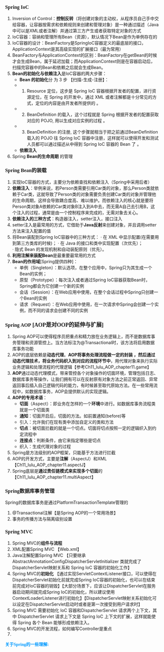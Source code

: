 ### <font face="Cabrili">Spring IoC</font>

 1. Inversion of Control：**控制反转**（将创建对象的主动权，从程序员自己手中交给容器，让容器按需求和依赖规则来创建和管理对象）是一种通过描述（Java中可以是XML或者注解）并通过第三方产生或者获取特定对象的方式
 2. IoC容器：容纳和管理所有Bean（资源），默认情况下Bean是作为单例存在的
 3. IoC容器的设计：BeanFactory是SpringIoC容器定义的最底层的接口， ApplicationContext是其高级实现的扩展接口（最为常用）
 4. BeanFactory与ApplicationContext的区别：BeanFactory在getBean的时候才会生成Bean，属于延迟加载；而ApplicationContext则是在容器启动后，扫描完容器中的Bean和依赖之后就会生成Bean。
 5. **Bean的初始化与依赖注入**是IoC容器的两大步骤：
	- **Bean 的初始化**分 为 3 步 【扫描-生成-注册】：  
	- 1)  Resource 定位，这步是 Spring IoC 容器根据开发者的配置，进行资源定位，在 Spring  的开发中，通过 XML 或者注解都是十分常见的方式，定位的内容是由开发者所提供的 。  
	- 2) BeanDefinition 的载入，这个过程就是 Spring 根据开发者的配置获取对应的 POJO,  用以生成对应实例的过程 。  
	- 3) BeanDefinition 的注册, 这个步骤就相当于把之前通过BeanDefinition载入的 POJO  往 Spring IoC 容器中注册，这样就可以使得开发和测试人员都可以通过描述从中得到 Spring  IoC 容器的 Bean 了 。
	- **依赖注入**
6. Spring **Bean的生命周期** 的管理
	

### <font face="Cabrili">Spring Bean的装载</font>

1. 实现IoC容器的方式，主要分为依赖查找和依赖注入（Spring中采用后者）
2. **依赖注入**：举例来说，若Person类需要引用Car类的对象，那么Person类就依赖于Car类，这就导致了Person类的对象需要负责创建Car类的对象并管理他的生命周期，这样会导致耦合度高、难以维护。而依赖注入的核心就是要将Person类对象A依赖的Car类对象B注入到A中去，而无需A自己去引用B，这个注入的过程，通常是由一个控制程序来完成的，无需对象去关心。
3. **依赖注入的三种方式**：构造器注入，setter注入，接口注入
4. setter注入是最常用的方式，它借助于**Java反射**来创建对象，并且调用setter方法来注入配置的值
5. 将Bean装配到Spring IoC容器中的三种方式：
	· 在 XML 中显示配置(在需要用到第三方类库的时候)；
	· 在 Java 的接口和类中实现配置（次优先）；  
	· 隐式 Bean 的发现机制和自动装配原则（优先）。
6. **利用注解来装配Bean**是最重要最常用的方式
7. **Bean的作用域**[Spring提供四种]：
	- 单例（Singleton）：默认选项，在整个应用中，Spring只为其生成一个Bean的实例；
	- 原型（Prototype）：每次注入或者通过Spring IoC容器获取Bean时，Spring都会为它创建一个新的实例
	- 会话（Session）：在Web应用中使用，在整个会话过程中Spring只创建一个Bean的实例
	- 请求（Request）：在Web应用中使用，在一次请求中Spring会创建一个实例，而不同的请求会创建不同的实例  

### <font face="Cabrili">Spring AOP<font size="4">  [AOP是对OOP的延伸与扩展]</font></font>

1. Spring AOP可以使得程序员把重点和精力放在业务逻辑上，而不是数据库事务管理和资源管控上。当方法标注为@Transactional时，该方法将启用数据库事务功能
2. AOP的底层依赖是**动态代理**。**AOP将事务处理流程做一定的封装 ，然后通过动态代理技术，将业务代码织入到对应的流程环节中**，用代理对象来执行实际业务逻辑和处理流程的代理逻辑【参考Ch11_lulu_AOP_chapter11.game】
3. **AOP**通过动态代理模式，带来管控各个对象操作的切面环境，管理包括日志、数据库事务等操作，让我们拥有可以在反射原有对象方法之前正常返回、异常返回事后插入自己逻辑代码的能力，有时候甚至取代原始方法。在一些常用流程中，如数据库事务，AOP会提供默认的实现逻辑。
4. **AOP的专用术语**：
	- **切面**（Aspect）：即业务在怎样的一个**环境**中进行。如数据库事务流程类就是一个切面类
	- **通知**：切面开启后，切面的方法。如前置通知(before)等
	- 引入：允许我们在现有类中添加自定义的类和方法
	- **切点**：被切面拦截的就是一个切点。切面将切点按照一定的逻辑织入到约定流程中
	- **连接点**：判断条件，由它来指定哪些是切点
	- 织入：生成代理对象的过程
5. Spring是方法级别的AOP框架，只能基于方法进行拦截
6. AOP的开发方式，主要是**注解**（AspectJ）和XML【Ch11_lulu_AOP_chapter11.aspectJ】
7. Spring底层是**通过责任链模式来实现多个切面**的【Ch11_lulu_AOP_chapter11.multiAspect】

### <font face="Cabrili">Spring数据库事务管理</font>
Spring的数据库事务是通过PlatformTransactionTemplate管理的

1. @Transactional注解【是Spring AOP的一个常用场景】
2. 事务的传播方法与隔离级别设置

### <font face="Cabrili">Spring MVC</font>
1. Spring MVC的**组件与流程**
2. XML配置Spring MVC  【Web.xml】
3. Java注解配置Spring MVC 【只要继承 AbstractAnnotationConfigDispatcherServletlnitializer 类就完成了DispatcherServlet映射关系和 Spring IoC 容器的初始化工作】
4. Spring MVC的**初始化**  【通过实现ServletContextListener接口，可以使得在DispatcherServlet初始化前就完成Spring IoC容器的初始化，也可以在结束前完成对IoC容器的销毁】【大部分场景下，应该让DispatcherServlet在服务器启动期间就完成Spring IoC的初始化，所以建议使用ContextLoaderListener进行初始化】【DispatcherServlet映射关系初始化可以设定在DispatcherServlet启动时或者是第一次接受到用户请求时】
5. Spring MVC 需要初始化 IoC 容器和DispatcherServlet 请求两个上下文，其中 DispatcherServlet 请求上下文是 Spring IoC 上下文的扩展，这样就能使得 Spring 各个 Bean 能够形成依赖注入。
6. Spring MVC的开发流程，如何编写Controller是重点
7. 



<font color=#0099ff face="楷体">**关于Spring的一些理解:**</font>
<!--stackedit_data:
eyJoaXN0b3J5IjpbLTE3MzAwMTUxNzMsLTEyNTk2NTMwNTcsMT
E5OTI3NjQ5NywtMTc2MzcyODI0NSwtMTk5NDEzNDk2OSwyNTk0
MDQ1MDgsMTM3OTQ1MDE4MiwtMjA2ODExMzcyMiwyMDg4NjMwMT
A1LDUxMTk4OTcyMSwxOTIzNjkyMDMwLC0xMTAwODUyNDU0LDE4
NzIxNjM5MzIsODYyNTk4OTEyLC0xOTYzNDQ5NjE4LDU2NzY0OT
kwNSwtMTUyNzYwMTE3MiwxNTQyMjA4NTgxLC01MTg4NTM2MTMs
MTI3MjczNzkwOV19
-->